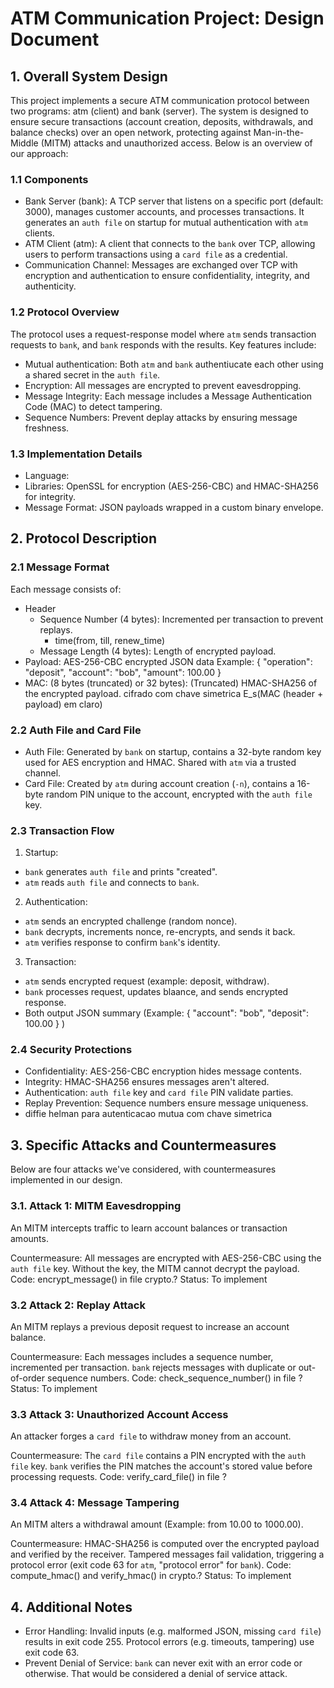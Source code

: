 # ATM Communication Project: Design Document

## 1. Overall System Design
This project implements a secure ATM communication protocol between two programs: atm (client) and bank (server). The system is designed to ensure secure transactions (account creation, deposits, withdrawals, and balance checks) over an open network, protecting against Man-in-the-Middle (MITM) attacks and unauthorized access. Below is an overview of our approach:

### 1.1 Components
- Bank Server (bank): A TCP server that listens on a specific port (default: 3000), manages customer accounts, and processes transactions. It generates an `auth file` on startup for mutual authentication with `atm` clients.
- ATM Client (atm): A client that connects to the `bank` over TCP, allowing users to perform transactions using a `card file` as a credential.
- Communication Channel: Messages are exchanged over TCP with encryption and authentication to ensure confidentiality, integrity, and authenticity.

### 1.2 Protocol Overview
The protocol uses a request-response model where `atm` sends transaction requests to `bank`, and `bank` responds with the results. Key features include:
- Mutual authentication: Both `atm` and `bank` authentiucate each other using a shared secret in the `auth file`.
- Encryption: All messages are encrypted to prevent eavesdropping.
- Message Integrity: Each message includes a Message Authentication Code (MAC) to detect tampering.
- Sequence Numbers: Prevent deplay attacks by ensuring message freshness.

### 1.3 Implementation Details
- Language:
- Libraries: OpenSSL for encryption (AES-256-CBC) and HMAC-SHA256 for integrity.
- Message Format: JSON payloads wrapped in a custom binary envelope.

## 2. Protocol Description
### 2.1 Message Format
Each message consists of:
- Header
	- Sequence Number (4 bytes): Incremented per transaction to prevent replays.
		- time(from, till, renew_time)
	- Message Length (4 bytes): Length of encrypted payload.
- Payload: AES-256-CBC encrypted JSON data
	Example: { "operation": "deposit", "account": "bob", "amount": 100.00 }
- MAC: (8 bytes (truncated) or 32 bytes): (Truncated) HMAC-SHA256 of the encrypted payload.
cifrado com chave simetrica E_s(MAC (header + payload) em claro)

### 2.2 Auth File and Card File
- Auth File: Generated by `bank` on startup, contains a 32-byte random key used for AES encryption and HMAC. Shared with `atm` via a trusted channel.
- Card File: Created by `atm` during account creation (`-n`), contains a 16-byte random PIN unique to the account, encrypted with the `auth file` key.

### 2.3 Transaction Flow
1. Startup:
- `bank` generates `auth file` and prints "created".
- `atm` reads `auth file` and connects to `bank`.

2. Authentication:
- `atm` sends an encrypted challenge (random nonce).
- `bank` decrypts, increments nonce, re-encrypts, and sends it back.
- `atm` verifies response to confirm `bank`'s identity.

3. Transaction:
- `atm` sends encrypted request (example: deposit, withdraw).
- `bank` processes request, updates blaance, and sends encrypted response.
- Both output JSON summary (Example: { "account": "bob", "deposit": 100.00 } )

### 2.4 Security Protections
- Confidentiality: AES-256-CBC encryption hides message contents.
- Integrity: HMAC-SHA256 ensures messages aren't altered.
- Authentication: `auth file` key and `card file` PIN validate parties.
- Replay Prevention: Sequence numbers ensure message uniqueness.
- diffie helman para autenticacao mutua com chave simetrica
## 3. Specific Attacks and Countermeasures

Below are four attacks we've considered, with countermeasures implemented in our design.

### 3.1. Attack 1: MITM Eavesdropping
An MITM intercepts traffic to learn account balances or transaction amounts.

Countermeasure: All messages are encrypted with AES-256-CBC using the `auth file` key. Without the key, the MITM cannot decrypt the payload.
Code: encrypt_message() in file crypto.?
Status: To implement

### 3.2 Attack 2: Replay Attack
An MITM replays a previous deposit request to increase an account balance.

Countermeasure: Each messages includes a sequence number, incremented per transaction. `bank` rejects messages with duplicate or out-of-order sequence numbers.
Code: check_sequence_number() in file ?
Status: To implement

### 3.3 Attack 3: Unauthorized Account Access
An attacker forges a `card file` to withdraw money from an account.

Countermeasure: The `card file` contains a PIN encrypted with the `auth file` key. `bank` verifies the PIN matches the account's stored value before processing requests.
Code: verify_card_file() in file ?

### 3.4 Attack 4: Message Tampering
An MITM alters a withdrawal amount (Example: from 10.00 to 1000.00).

Countermeasure: HMAC-SHA256 is computed over the encrypted payload and verified by the receiver. Tampered messages fail validation, triggering a protocol error (exit code 63 for `atm`, "protocol error" for `bank`).
Code: compute_hmac() and verify_hmac() in crypto.?
Status: To implement

## 4. Additional Notes
- Error Handling: Invalid inputs (e.g. malformed JSON, missing `card file`) results in exit code 255. Protocol errors (e.g. timeouts, tampering) use exit code 63.
- Prevent Denial of Service: `bank` can never exit with an error code or otherwise. That would be considered a denial of service attack.




